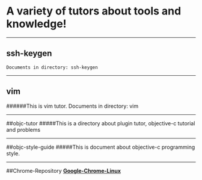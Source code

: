 # A variety of tutors about tools and knowledge!

***
## ssh-keygen
    Documents in directory: ssh-keygen
***
## vim 
######This is vim tutor.
    Documents in directory: vim

***
##objc-tutor
#####This is a directory about plugin tutor, objective-c tutorial and problems


***
##objc-style-guide
#####This is document about objective-c programming style.


***
##Chrome-Repository
__[Google-Chrome-Linux](http://www.google.com/linuxrepositories/)__

